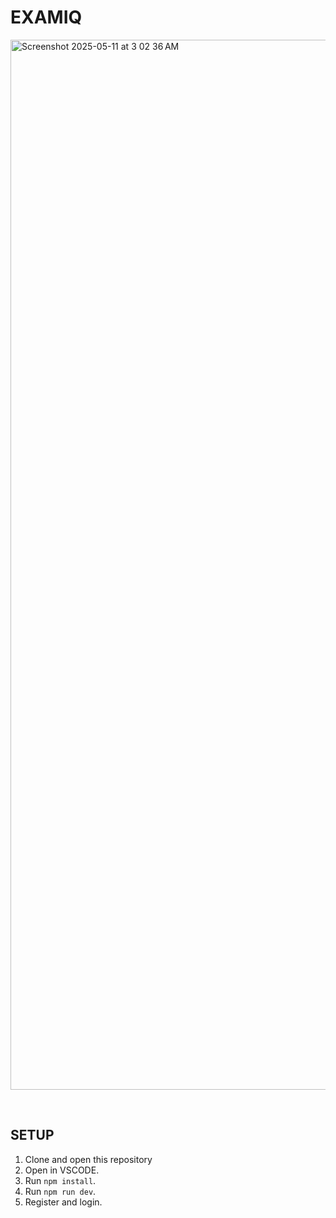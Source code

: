 # EXAMIQ
<img width="1680" alt="Screenshot 2025-05-11 at 3 02 36 AM" src="https://github.com/user-attachments/assets/8153fe47-c4f5-46b3-9c8c-e112f026b4ac" />

&emsp;

## SETUP
1. Clone and open this repository
2. Open in VSCODE.
3. Run `npm install`.
4. Run `npm run dev`.
5. Register and login.
